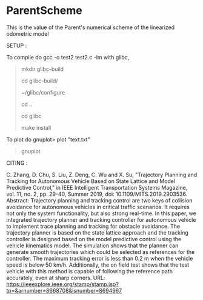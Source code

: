 # ParentScheme
This is the value of the Parent's numerical scheme of the linearized odometric model


SETUP :

To compile do gcc -o test2 test2.c -lm with glibc,

> mkdir glibc-build
> 
> cd glibc-build/
> 
> ~/glibc/configure
> 
> cd ..
> 
> cd glibc
> 
> make install

To plot do gnuplot> plot "text.txt"

> gnuplot
> 


CITING :

C. Zhang, D. Chu, S. Liu, Z. Deng, C. Wu and X. Su, "Trajectory Planning and Tracking for Autonomous Vehicle Based on State Lattice and Model Predictive Control," in IEEE Intelligent Transportation Systems Magazine, vol. 11, no. 2, pp. 29-40, Summer 2019, doi: 10.1109/MITS.2019.2903536.
Abstract: Trajectory planning and tracking control are two keys of collision avoidance for autonomous vehicles in critical traffic scenarios. It requires not only the system functionality, but also strong real-time. In this paper, we integrated trajectory planner and tracking controller for autonomous vehicle to implement trace planning and tracking for obstacle avoidance. The trajectory planner is based on the state lattice approach and the tracking controller is designed based on the model predictive control using the vehicle kinematics model. The simulation shows that the planner can generate smooth trajectories which could be selected as references for the controller. The maximum tracking error is less than 0.2 m when the vehicle speed is below 50 km/h. Additionally, the on field test shows that the test vehicle with this method is capable of following the reference path accurately, even at sharp corners.
URL: https://ieeexplore.ieee.org/stamp/stamp.jsp?tp=&arnumber=8668708&isnumber=8694967
